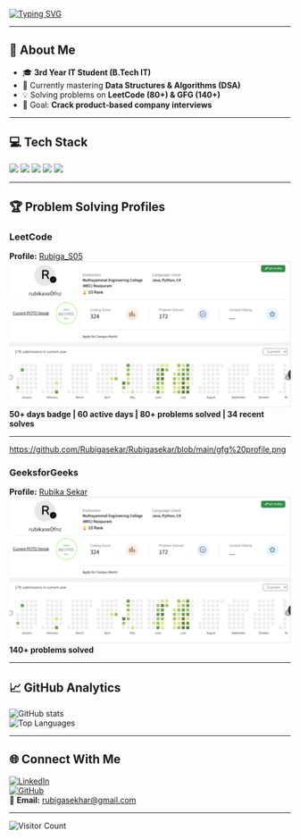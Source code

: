 <!-- Typing animation header -->
[![Typing SVG](https://readme-typing-svg.demolab.com?font=Fira+Code&size=30&pause=1000&color=F75C7E&center=true&vCenter=true&width=800&lines=Hey%2C+I'm+Rubiga!;IT+Student;DSA+%26+Java+Enthusiast+💻;Problem+Solver)](https://git.io/typing-svg)

---

## 🚀 **About Me**
- 🎓 **3rd Year IT Student (B.Tech IT)**  
- 🌱 Currently mastering **Data Structures & Algorithms (DSA)**  
- 💡 Solving problems on **LeetCode (80+) & GFG (140+)**  
- 🎯 Goal: **Crack product-based company interviews**  

---

## 💻 **Tech Stack**
<p>
  <img src="https://img.shields.io/badge/C-00599C?style=for-the-badge&logo=c&logoColor=white" />
  <img src="https://img.shields.io/badge/C++-00599C?style=for-the-badge&logo=cplusplus&logoColor=white" />
  <img src="https://img.shields.io/badge/Java-007396?style=for-the-badge&logo=java&logoColor=white" />
  <img src="https://img.shields.io/badge/Python-3776AB?style=for-the-badge&logo=python&logoColor=white" />
  <img src="https://img.shields.io/badge/JavaScript-F7DF1E?style=for-the-badge&logo=javascript&logoColor=black" />
</p>

---

## 🏆 **Problem Solving Profiles**

### **LeetCode**  
**Profile:** [Rubiga_S05](https://leetcode.com/u/Rubiga_S05/)  
![LeetCode Stats](https://github.com/Rubigasekar/Rubigasekar/blob/main/gfg%20profile.png) 
**50+ days badge | 60 active days | 80+ problems solved | 34 recent solves**

---
https://github.com/Rubigasekar/Rubigasekar/blob/main/gfg%20profile.png
### **GeeksforGeeks**  
**Profile:** [Rubika Sekar](https://www.geeksforgeeks.org/user/rubikase0fnz/)  
![GFG Stats](https://github.com/Rubigasekar/Rubigasekar/blob/main/gfg%20profile.png)
**140+ problems solved**

---

## 📈 **GitHub Analytics**
![GitHub stats](https://github-readme-stats.vercel.app/api?username=Rubigasekar&show_icons=true&theme=radical)  
![Top Languages](https://github-readme-stats.vercel.app/api/top-langs/?username=Rubigasekar&layout=compact&theme=radical)

---

## 🌐 **Connect With Me**
[![LinkedIn](https://img.shields.io/badge/LinkedIn-blue?style=for-the-badge&logo=linkedin)](https://linkedin.com/in/rubiga05)  
[![GitHub](https://img.shields.io/badge/GitHub-black?style=for-the-badge&logo=github)](https://github.com/Rubigasekar)  
📧 **Email:** [rubigasekhar@gmail.com](mailto:rubigasekhar@gmail.com)

---

![Visitor Count](https://komarev.com/ghpvc/?username=Rubigasekar&color=brightgreen)

